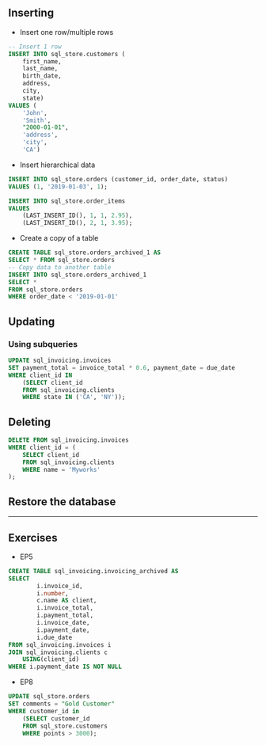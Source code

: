 ## Inserting


- Insert one row/multiple rows

```sql
-- Insert 1 row
INSERT INTO sql_store.customers (
	first_name, 
	last_name,
    birth_date,
    address,
    city,
    state)
VALUES ( 
	'John', 
    'Smith', 
    "2000-01-01",
    'address',
    'city',
    'CA')
```

- Insert hierarchical data

```sql
INSERT INTO sql_store.orders (customer_id, order_date, status)
VALUES (1, '2019-01-03', 1);

INSERT INTO sql_store.order_items
VALUES 
	(LAST_INSERT_ID(), 1, 1, 2.95),
    (LAST_INSERT_ID(), 2, 1, 3.95);
```

- Create a copy of a table

```sql
CREATE TABLE sql_store.orders_archived_1 AS
SELECT * FROM sql_store.orders
-- Copy data to another table
INSERT INTO sql_store.orders_archived_1
SELECT *
FROM sql_store.orders
WHERE order_date < '2019-01-01'
```

## Updating

### Using subqueries

```sql
UPDATE sql_invoicing.invoices
SET payment_total = invoice_total * 0.6, payment_date = due_date
WHERE client_id IN 
	(SELECT client_id 
	FROM sql_invoicing.clients 
	WHERE state IN ('CA', 'NY'));
```


## Deleting


```sql
DELETE FROM sql_invoicing.invoices
WHERE client_id = (
	SELECT client_id
    FROM sql_invoicing.clients
    WHERE name = 'Myworks'
);
```


## Restore the database

---

## Exercises

- EP5

```sql
CREATE TABLE sql_invoicing.invoicing_archived AS
SELECT 
		i.invoice_id,
        i.number,
        c.name AS client,
        i.invoice_total,
        i.payment_total,
        i.invoice_date,
        i.payment_date,
        i.due_date
FROM sql_invoicing.invoices i
JOIN sql_invoicing.clients c
	USING(client_id)
WHERE i.payment_date IS NOT NULL
```


- EP8

```sql
UPDATE sql_store.orders
SET comments = "Gold Customer"
WHERE customer_id in 
	(SELECT customer_id 
	FROM sql_store.customers 
	WHERE points > 3000);
```